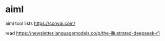 # aiml
aiml tool lists
https://convai.com/


read
https://newsletter.languagemodels.co/p/the-illustrated-deepseek-r1
